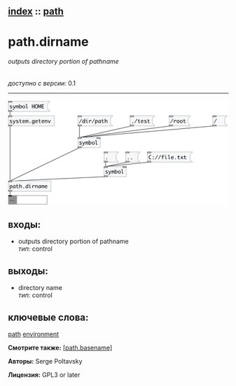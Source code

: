 [index](index.html) :: [path](category_path.html)
---

# path.dirname

###### outputs directory portion of pathname

*доступно с версии:* 0.1

---




[![example](../examples/img/path.dirname.jpg)](../examples/pd/path.dirname.pd)









## входы:

* outputs directory portion of pathname<br>
_тип:_ control



## выходы:

* directory name<br>
_тип:_ control



## ключевые слова:

[path](keywords/path.html)
[environment](keywords/environment.html)



**Смотрите также:**
[\[path.basename\]](path.basename.html)




**Авторы:** Serge Poltavsky




**Лицензия:** GPL3 or later





